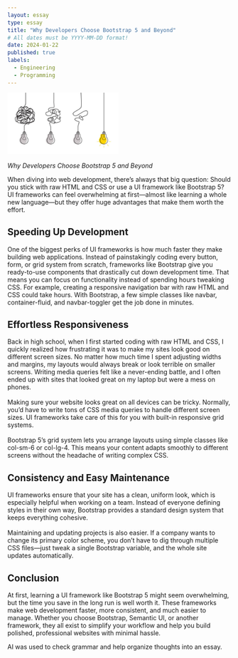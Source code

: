 ```yaml
---
layout: essay
type: essay
title: "Why Developers Choose Bootstrap 5 and Beyond"
# All dates must be YYYY-MM-DD format!
date: 2024-01-22
published: true
labels:
  - Engineering
  - Programming
---
```


<img width="250px" class="rounded float-start pe-4" src="../img/chaos_to_clarity.jpg">

*Why Developers Choose Bootstrap 5 and Beyond*

When diving into web development, there’s always that big question: Should you stick with raw HTML and CSS or use a UI framework like Bootstrap 5? UI frameworks can feel overwhelming at first—almost like learning a whole new language—but they offer huge advantages that make them worth the effort.

## Speeding Up Development

One of the biggest perks of UI frameworks is how much faster they make building web applications. Instead of painstakingly coding every button, form, or grid system from scratch, frameworks like Bootstrap give you ready-to-use components that drastically cut down development time. That means you can focus on functionality instead of spending hours tweaking CSS.
For example, creating a responsive navigation bar with raw HTML and CSS could take hours. With Bootstrap, a few simple classes like navbar, container-fluid, and navbar-toggler get the job done in minutes.

## Effortless Responsiveness

Back in high school, when I first started coding with raw HTML and CSS, I quickly realized how frustrating it was to make my sites look good on different screen sizes. No matter how much time I spent adjusting widths and margins, my layouts would always break or look terrible on smaller screens. Writing media queries felt like a never-ending battle, and I often ended up with sites that looked great on my laptop but were a mess on phones.
<br /><br />
Making sure your website looks great on all devices can be tricky. Normally, you’d have to write tons of CSS media queries to handle different screen sizes. UI frameworks take care of this for you with built-in responsive grid systems.
<br /><br />
Bootstrap 5’s grid system lets you arrange layouts using simple classes like col-sm-6 or col-lg-4. This means your content adapts smoothly to different screens without the headache of writing complex CSS.


## Consistency and Easy Maintenance

UI frameworks ensure that your site has a clean, uniform look, which is especially helpful when working on a team. Instead of everyone defining styles in their own way, Bootstrap provides a standard design system that keeps everything cohesive.
<br /><br />
Maintaining and updating projects is also easier. If a company wants to change its primary color scheme, you don’t have to dig through multiple CSS files—just tweak a single Bootstrap variable, and the whole site updates automatically.

## Conclusion

At first, learning a UI framework like Bootstrap 5 might seem overwhelming, but the time you save in the long run is well worth it. These frameworks make web development faster, more consistent, and much easier to manage. Whether you choose Bootstrap, Semantic UI, or another framework, they all exist to simplify your workflow and help you build polished, professional websites with minimal hassle.



AI was used to check grammar and help organize thoughts into an essay.
